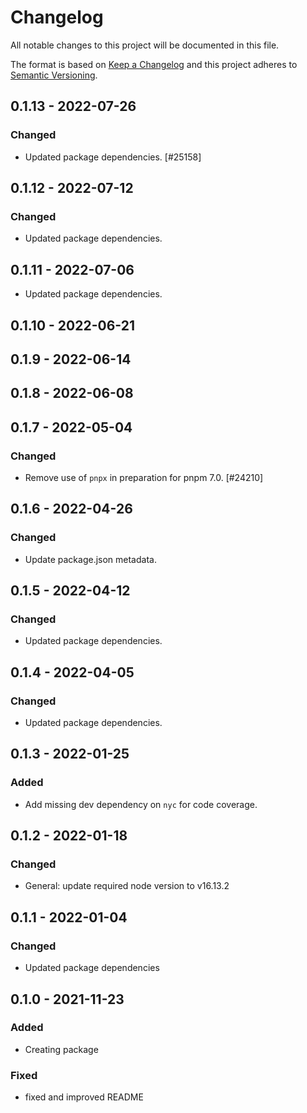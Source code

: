 # Changelog

All notable changes to this project will be documented in this file.

The format is based on [Keep a Changelog](https://keepachangelog.com/en/1.0.0/)
and this project adheres to [Semantic Versioning](https://semver.org/spec/v2.0.0.html).

## 0.1.13 - 2022-07-26
### Changed
- Updated package dependencies. [#25158]

## 0.1.12 - 2022-07-12
### Changed
- Updated package dependencies.

## 0.1.11 - 2022-07-06

- Updated package dependencies.

## 0.1.10 - 2022-06-21

## 0.1.9 - 2022-06-14

## 0.1.8 - 2022-06-08

## 0.1.7 - 2022-05-04
### Changed
- Remove use of `pnpx` in preparation for pnpm 7.0. [#24210]

## 0.1.6 - 2022-04-26
### Changed
- Update package.json metadata.

## 0.1.5 - 2022-04-12
### Changed
- Updated package dependencies.

## 0.1.4 - 2022-04-05
### Changed
- Updated package dependencies.

## 0.1.3 - 2022-01-25
### Added
- Add missing dev dependency on `nyc` for code coverage.

## 0.1.2 - 2022-01-18
### Changed
- General: update required node version to v16.13.2

## 0.1.1 - 2022-01-04
### Changed
- Updated package dependencies

## 0.1.0 - 2021-11-23
### Added
- Creating package

### Fixed
- fixed and improved README
